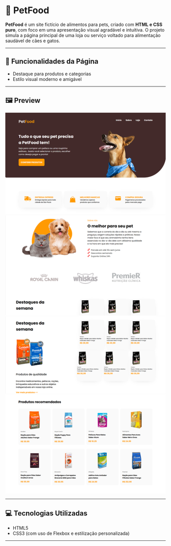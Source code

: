 # 🐾 PetFood

**PetFood** é um site fictício de alimentos para pets, criado com **HTML e CSS puro**, com foco em uma apresentação visual agradável e intuitiva. O projeto simula a página principal de uma loja ou serviço voltado para alimentação saudável de cães e gatos.

---

## 🍖 Funcionalidades da Página

- Destaque para produtos e categorias
- Estilo visual moderno e amigável

---

## 🖼️ Preview

![Preview PetFood](./assets/preview/main1.png)
![Preview PetFood](./assets/preview/main2.png)
![Preview PetFood](./assets/preview/main3.png)
![Preview PetFood](./assets/preview/produtos.png)

---

## 💻 Tecnologias Utilizadas

- HTML5  
- CSS3 (com uso de Flexbox e estilização personalizada)

---

